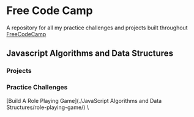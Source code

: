 # Free Code Camp
A repository for all my practice challenges and projects built throughout [FreeCodeCamp](https://freecodecamp.org)

## Javascript Algorithms and Data Structures
### Projects


### Practice Challenges
[Build A Role Playing Game](./JavaScript Algorithms and Data Structures/role-playing-game/) \
